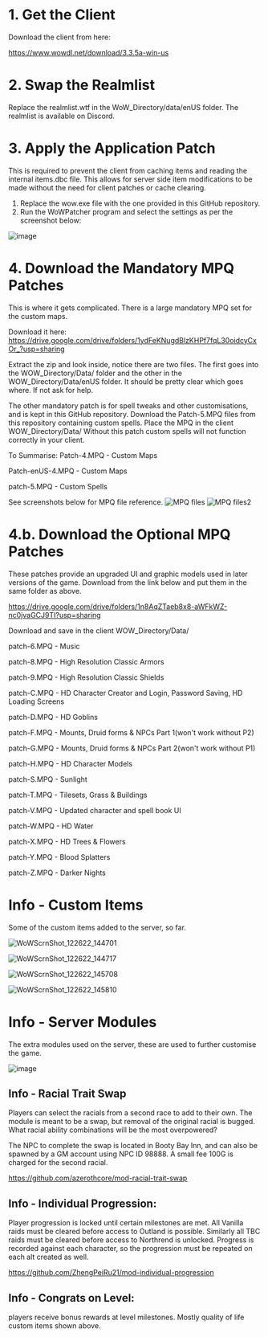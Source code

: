 # 1. Get the Client
Download the client from here:

https://www.wowdl.net/download/3.3.5a-win-us

# 2. Swap the Realmlist
Replace the realmlist.wtf in the WoW_Directory/data/enUS folder.
The realmlist is available on Discord.

# 3. Apply the Application Patch
This is required to prevent the client from caching items and reading the internal items.dbc file.
This allows for server side item modifications to be made without the need for client patches or cache clearing.

 1. Replace the wow.exe file with the one provided in this GitHub repository.
 2. Run the WoWPatcher program and select the settings as per the screenshot below:

![image](https://user-images.githubusercontent.com/5217306/206838045-e2261791-9745-47b2-9a75-43a412760d4c.png)

# 4. Download the Mandatory MPQ Patches
This is where it gets complicated. There is a large mandatory MPQ set for the custom maps. 

Download it here:
https://drive.google.com/drive/folders/1ydFeKNugdBlzKHPf7fqL30oidcyCxOr_?usp=sharing

Extract the zip and look inside, notice there are two files. The first goes into the WOW_Directory/Data/ folder and the other in the WOW_Directory/Data/enUS folder.
It should be pretty clear which goes where. If not ask for help.

The other mandatory patch is for spell tweaks and other customisations, and is kept in this GitHub repository.
Download the Patch-5.MPQ files from this repository containing custom spells. Place the MPQ in the client WOW_Directory/Data/
Without this patch custom spells will not function correctly in your client.

To Summarise:
Patch-4.MPQ - Custom Maps

Patch-enUS-4.MPQ - Custom Maps

patch-5.MPQ - Custom Spells

See screenshots below for MPQ file reference.
![MPQ files](https://user-images.githubusercontent.com/5217306/219009374-9360b7f4-e385-42cd-8fe8-41bfc6aa8bf6.png)
![MPQ files2](https://user-images.githubusercontent.com/5217306/219007099-52f58ebb-b1d7-4fad-82ea-d079afa12532.png)

# 4.b. Download the Optional MPQ Patches
These patches provide an upgraded UI and graphic models used in later versions of the game.
Download from the link below and put them in the same folder as above.

https://drive.google.com/drive/folders/1n8AqZTaeb8x8-aWFkWZ-nc0jvaGCJ9TI?usp=sharing

Download and save in the client WOW_Directory/Data/

patch-6.MPQ - Music

patch-8.MPQ - High Resolution Classic Armors

patch-9.MPQ - High Resolution Classic Shields

patch-C.MPQ - HD Character Creator and Login, Password Saving, HD Loading Screens

patch-D.MPQ - HD Goblins

patch-F.MPQ - Mounts, Druid forms & NPCs Part 1(won't work without P2)

patch-G.MPQ - Mounts, Druid forms & NPCs Part 2(won't work without P1)

patch-H.MPQ - HD Character Models

patch-S.MPQ - Sunlight

patch-T.MPQ - Tilesets, Grass & Buildings

patch-V.MPQ - Updated character and spell book UI

patch-W.MPQ - HD Water

patch-X.MPQ - HD Trees & Flowers

patch-Y.MPQ - Blood Splatters

patch-Z.MPQ - Darker Nights

# Info - Custom Items

Some of the custom items added to the server, so far.

![WoWScrnShot_122622_144701](https://user-images.githubusercontent.com/5217306/209514341-fe68ff04-a423-48c0-b775-cf1564be2cc5.jpg)

![WoWScrnShot_122622_144717](https://user-images.githubusercontent.com/5217306/209514348-5aa92d3e-7aec-4353-a1a3-faa233e7cc13.jpg)

![WoWScrnShot_122622_145708](https://user-images.githubusercontent.com/5217306/209514899-4c7ed90a-8849-4a7c-938a-caaba1eeb86c.jpg)

![WoWScrnShot_122622_145810](https://user-images.githubusercontent.com/5217306/209514998-88e5485e-cbf4-418d-87ab-fa83af813605.jpg)

# Info - Server Modules

The extra modules used on the server, these are used to further customise the game.

![image](https://user-images.githubusercontent.com/5217306/209515282-0454a0f3-ff56-469e-b7f2-234f48b91406.png)

## Info - Racial Trait Swap
Players can select the racials from a second race to add to their own. The module is meant to be a swap, but removal of the original racial is bugged. What racial ability combinations will be the most overpowered?

The NPC to complete the swap is located in Booty Bay Inn, and can also be spawned by a GM account using NPC ID 98888.
A small fee 100G is charged for the second racial.

https://github.com/azerothcore/mod-racial-trait-swap

## Info - Individual Progression:
Player progression is locked until certain milestones are met. All Vanilla raids must be cleared before access to Outland is possible. Similarly all TBC raids must be cleared before access to Northrend is unlocked. Progress is recorded against each character, so the progression must be repeated on each alt created as well.

https://github.com/ZhengPeiRu21/mod-individual-progression

## Info - Congrats on Level:
players receive bonus rewards at level milestones. Mostly quality of life custom items shown above.


